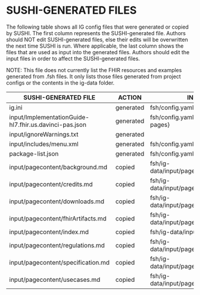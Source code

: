 # SUSHI-GENERATED FILES #

The following table shows all IG config files that were generated or copied by SUSHI.  The first column
represents the SUSHI-generated file. Authors should NOT edit SUSHI-generated files, else their edits will
be overwritten the next time SUSHI is run. Where applicable, the last column shows the files that are used
as input into the generated files. Authors should edit the input files in order to affect the SUSHI-generated
files.

NOTE: This file does not currently list the FHIR resources and examples generated from .fsh files. It only
lists those files generated from project configs or the contents in the ig-data folder.

| SUSHI-GENERATED FILE                                   | ACTION    | INPUT FILE(S)                                    |
| ------------------------------------------------------ | --------- | ------------------------------------------------ |
| ig.ini                                                 | generated | fsh/config.yaml                                  |
| input/ImplementationGuide-hl7.fhir.us.davinci-pas.json | generated | fsh/config.yaml, {all input resources and pages} |
| input/ignoreWarnings.txt                               | generated |                                                  |
| input/includes/menu.xml                                | generated | fsh/config.yaml                                  |
| package-list.json                                      | generated | fsh/config.yaml                                  |
| input/pagecontent/background.md                        | copied    | fsh/ig-data/input/pagecontent/background.md      |
| input/pagecontent/credits.md                           | copied    | fsh/ig-data/input/pagecontent/credits.md         |
| input/pagecontent/downloads.md                         | copied    | fsh/ig-data/input/pagecontent/downloads.md       |
| input/pagecontent/fhirArtifacts.md                     | copied    | fsh/ig-data/input/pagecontent/fhirArtifacts.md   |
| input/pagecontent/index.md                             | copied    | fsh/ig-data/input/pagecontent/index.md           |
| input/pagecontent/regulations.md                       | copied    | fsh/ig-data/input/pagecontent/regulations.md     |
| input/pagecontent/specification.md                     | copied    | fsh/ig-data/input/pagecontent/specification.md   |
| input/pagecontent/usecases.md                          | copied    | fsh/ig-data/input/pagecontent/usecases.md        |